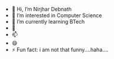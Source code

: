- 👋 Hi, I’m Nirjhar Debnath
- 👀 I’m interested in Computer Science
- 🌱 I’m currently learning BTech
- 💞️ 
- 📫 
- 😄 
- ⚡ Fun fact: i am not that funny....haha....

<!---
NirjharDebnath/NirjharDebnath is a ✨ special ✨ repository because its `README.md` (this file) appears on your GitHub profile.
You can click the Preview link to take a look at your changes.
--->
